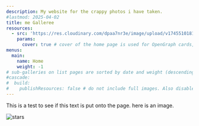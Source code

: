 ```yaml
---
description: My website for the crappy photos i have taken.
#lastmod: 2025-04-02
title: me Galleree
resources:
  - src: 'https://res.cloudinary.com/dpaa7nr3e/image/upload/v1745510181/IMG_5467_u0786j.jpg'
    params:
      cover: true # cover of the home page is used for OpenGraph cards, etc.
menus:
  main:
    name: Home
    weight: -1
# sub-galleries on list pages are sorted by date and weight (descending)
#cascade:
#  build:
#    publishResources: false # do not include full images. Also disable download
---
```


This is a test to see if this text is put onto the page. here is an image.


![stars](https://res.cloudinary.com/dpaa7nr3e/image/upload/v1745510181/IMG_5467_u0786j.jpg "Starsorwhatever")
